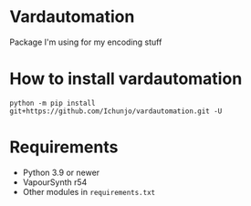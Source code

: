 # Vardautomation

Package I'm using for my encoding stuff

# How to install vardautomation

```
python -m pip install git+https://github.com/Ichunjo/vardautomation.git -U
```

# Requirements
* Python 3.9 or newer
* VapourSynth r54
* Other modules in `requirements.txt`
